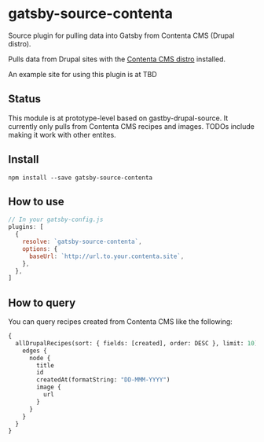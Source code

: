 # gatsby-source-contenta

Source plugin for pulling data into Gatsby from Contenta CMS (Drupal distro).

Pulls data from Drupal sites with the [Contenta CMS
distro](http://www.contentacms.org/) installed.

An example site for using this plugin is at
TBD

## Status

This module is at prototype-level based on gastby-drupal-source. It currently only pulls from Contenta CMS recipes and images. TODOs include making it work with other entites.

## Install

`npm install --save gatsby-source-contenta`

## How to use

```javascript
// In your gatsby-config.js
plugins: [
  {
    resolve: `gatsby-source-contenta`,
    options: {
      baseUrl: `http://url.to.your.contenta.site`,
    },
  },
]
```

## How to query

You can query recipes created from Contenta CMS like the following:

```graphql
{
  allDrupalRecipes(sort: { fields: [created], order: DESC }, limit: 10) {
    edges {
      node {
        title
        id
        createdAt(formatString: "DD-MMM-YYYY")
        image {
          url
        }
      }
    }
  }
}
```
